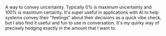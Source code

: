 A way to convey uncertainty. Typically 0% is maximum uncertainty and 100% is maximum certainty. It's super useful in applications with AI to help systems convey their "feelings" about their decisions as a quick vibe check, but I also find it useful and fun to use in conversation. It's my quirky way of precisely hedging exactly in the amount that I want to.